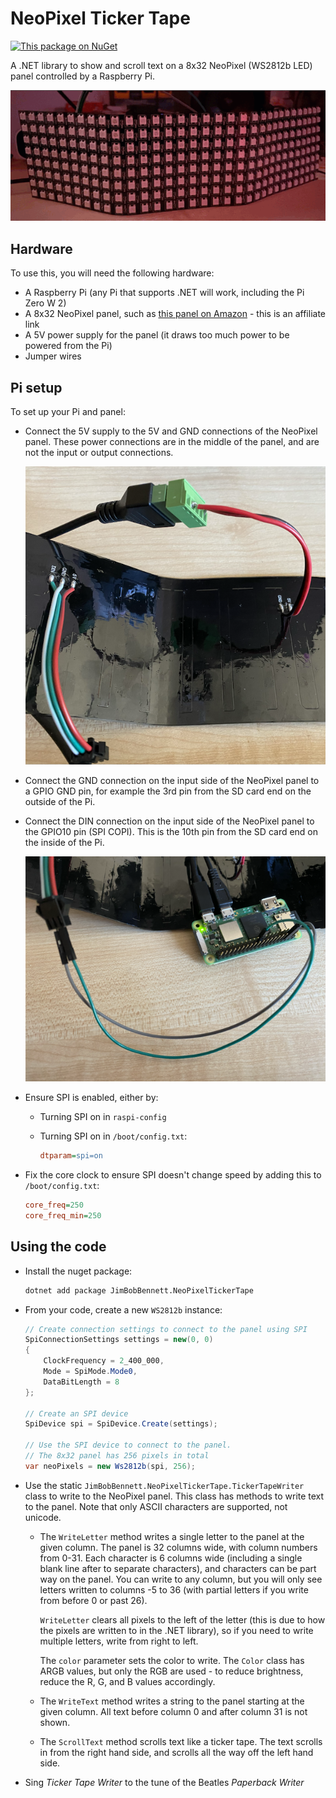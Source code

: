 # NeoPixel Ticker Tape

[![This package on NuGet](https://img.shields.io/nuget/v/JimBobBennett.NeoPixelTickerTape.svg?style=flat&logo=nuget)](https://www.nuget.org/packages/JimBobBennett.NeoPixelTickerTape/)

A .NET library to show and scroll text on a 8x32 NeoPixel (WS2812b LED) panel controlled by a Raspberry Pi.

![Hello World scrolling on a 8x32 LED panel](./img/tickertape.gif)

## Hardware

To use this, you will need the following hardware:

* A Raspberry Pi (any Pi that supports .NET will work, including the Pi Zero W 2)
* A 8x32 NeoPixel panel, such as [this panel on Amazon](https://amzn.to/3sVjF7M) - this is an affiliate link
* A 5V power supply for the panel (it draws too much power to be powered from the Pi)
* Jumper wires

## Pi setup

To set up your Pi and panel:

* Connect the 5V supply to the 5V and GND connections of the NeoPixel panel. These power connections are in the middle of the panel, and are not the input or output connections.

    ![A 5v power supply connected to the power wires on the middle of the panel](https://github.com/jimbobbennett/NeoPixelTickerTape/raw/main/img/power-connection.png)

* Connect the GND connection on the input side of the NeoPixel panel to a GPIO GND pin, for example the 3rd pin from the SD card end on the outside of the Pi.

* Connect the DIN connection on the input side of the NeoPixel panel to the GPIO10 pin (SPI COPI). This is the 10th pin from the SD card end on the inside of the Pi.

    ![A Pi Zero 2 W connected to the input pins](https://github.com/jimbobbennett/NeoPixelTickerTape/raw/main/img/control-connection.png)

* Ensure SPI is enabled, either by:

  * Turning SPI on in `raspi-config`
  * Turning SPI on in `/boot/config.txt`:

    ```ini
    dtparam=spi=on
    ```

* Fix the core clock to ensure SPI doesn't change speed by adding this to `/boot/config.txt`:

    ```ini
    core_freq=250
    core_freq_min=250
    ```

## Using the code

* Install the nuget package:

    ```sh
    dotnet add package JimBobBennett.NeoPixelTickerTape
    ```

* From your code, create a new `WS2812b` instance:

    ```csharp
    // Create connection settings to connect to the panel using SPI
    SpiConnectionSettings settings = new(0, 0)
    {
        ClockFrequency = 2_400_000,
        Mode = SpiMode.Mode0,
        DataBitLength = 8
    };

    // Create an SPI device
    SpiDevice spi = SpiDevice.Create(settings);

    // Use the SPI device to connect to the panel.
    // The 8x32 panel has 256 pixels in total
    var neoPixels = new Ws2812b(spi, 256);
    ```

* Use the static `JimBobBennett.NeoPixelTickerTape.TickerTapeWriter` class to write to the NeoPixel panel. This class has methods to write text to the panel. Note that only ASCII characters are supported, not unicode.

  * The `WriteLetter` method writes a single letter to the panel at the given column. The panel is 32 columns wide, with column numbers from 0-31. Each character is 6 columns wide (including a single blank line after to separate characters), and characters can be part way on the panel. You can write to any column, but you will only see letters written to columns -5 to 36 (with partial letters if you write from before 0 or past 26).

    `WriteLetter` clears all pixels to the left of the letter (this is due to how the pixels are written to in the .NET library), so if you need to write multiple letters, write from right to left.

    The `color` parameter sets the color to write. The `Color` class has ARGB values, but only the RGB are used - to reduce brightness, reduce the R, G, and B values accordingly.

  * The `WriteText` method writes a string to the panel starting at the given column. All text before column 0 and after column 31 is not shown.

  * The `ScrollText` method scrolls text like a ticker tape. The text scrolls in from the right hand side, and scrolls all the way off the left hand side.

* Sing *Ticker Tape Writer* to the tune of the Beatles *Paperback Writer*
